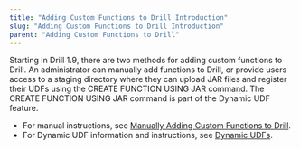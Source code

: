 ```yaml
---
title: "Adding Custom Functions to Drill Introduction"
slug: "Adding Custom Functions to Drill Introduction"
parent: "Adding Custom Functions to Drill"
---
```


Starting in Drill 1.9, there are two methods for adding custom functions to Drill. An administrator can manually add functions to Drill, or provide users access to a staging directory where they can upload JAR files and register their UDFs using the CREATE FUNCTION USING JAR command. The CREATE FUNCTION USING JAR command is part of the Dynamic UDF feature.

- For manual instructions, see [Manually Adding Custom Functions to Drill]({{site.baseurl}}/docs/manually-adding-custom-functions-to-drill/).
- For Dynamic UDF information and instructions, see [Dynamic UDFs]({{site.baseurl}}/docs/dynamic-udfs/).
